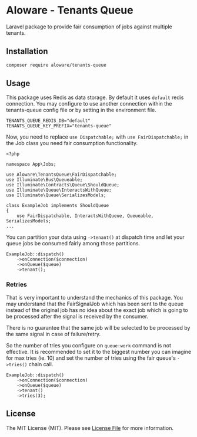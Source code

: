 # Aloware - Tenants Queue

Laravel package to provide fair consumption of jobs against multiple tenants.

## Installation
```sh
composer require aloware/tenants-queue
```

## Usage
This package uses Redis as data storage. By default it uses `default`
redis connection. You may configure to use another connection within
the tenants-queue config file or by setting in the environment file.

```
TENANTS_QUEUE_REDIS_DB="default"
TENANTS_QUEUE_KEY_PREFIX="tenants-queue"
```

Now, you need to replace `use Dispatchable;` with `use FairDispatchable;`
in the Job class you need fair consumption functionality.
```
<?php

namespace App\Jobs;

use Aloware\TenantsQueue\FairDispatchable;
use Illuminate\Bus\Queueable;
use Illuminate\Contracts\Queue\ShouldQueue;
use Illuminate\Queue\InteractsWithQueue;
use Illuminate\Queue\SerializesModels;

class ExampleJob implements ShouldQueue
{
    use FairDispatchable, InteractsWithQueue, Queueable, SerializesModels;
...
```

You can partition your data using `->tenant()` at dispatch time
and let your queue jobs be consumed fairly among those partitions.
```
ExampleJob::dispatch()
    ->onConnection($connection)
    ->onQueue($queue)
    ->tenant();
```

### Retries
That is very important to understand the mechanics of this package.
You may understand that the FairSignalJob which has been sent to the
queue instead of the original job has no idea about the exact job which is
going to be processed after the signal is received by the consumer.

There is no guarantee that the same job will
be selected to be processed by the same signal in case of failure/retry.

So the number of tries you configure on `queue:work` command is not
effective. It is recommended to set it to the biggest number you
can imagine for max tries (ie. 10) and set the number of tries using
the fair queue's `->tries()` chain call.
```
ExampleJob::dispatch()
    ->onConnection($connection)
    ->onQueue($queue)
    ->tenant()
    ->tries(3);
```

## License
The MIT License (MIT). Please see [License File](LICENSE.md) for more information.
